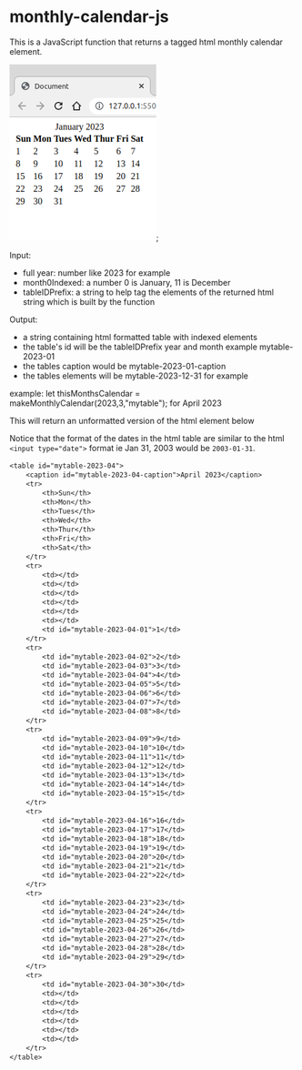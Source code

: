 # monthly-calendar-js
This is a JavaScript function that returns a tagged html monthly calendar element.

![alt text](screenshot.png "Title");


Input:

  * full year: number like 2023 for example
  * month0Indexed: a number 0 is January, 11 is December
  * tableIDPrefix: a string to help tag the elements of the returned html string which is built by the function

Output:
  * a string containing html formatted table with indexed elements
  * the table's id will be the tableIDPrefix year and month example mytable-2023-01
  * the tables caption would be mytable-2023-01-caption
  * the tables elements will be mytable-2023-12-31 for example
  
  example:
  let thisMonthsCalendar = makeMonthlyCalendar(2023,3,"mytable"); for April 2023

  This will return an unformatted version of the html element below
  
  Notice that the format of the dates in the html table are similar to the html `<input type="date">` format
  ie Jan 31, 2003 would be `2003-01-31`. 

```  
<table id="mytable-2023-04">
    <caption id="mytable-2023-04-caption">April 2023</caption>
    <tr>
        <th>Sun</th>
        <th>Mon</th>
        <th>Tues</th>
        <th>Wed</th>
        <th>Thur</th>
        <th>Fri</th>
        <th>Sat</th>
    </tr>
    <tr>
        <td></td>
        <td></td>
        <td></td>
        <td></td>
        <td></td>
        <td></td>
        <td id="mytable-2023-04-01">1</td>
    </tr>
    <tr>
        <td id="mytable-2023-04-02">2</td>
        <td id="mytable-2023-04-03">3</td>
        <td id="mytable-2023-04-04">4</td>
        <td id="mytable-2023-04-05">5</td>
        <td id="mytable-2023-04-06">6</td>
        <td id="mytable-2023-04-07">7</td>
        <td id="mytable-2023-04-08">8</td>
    </tr>
    <tr>
        <td id="mytable-2023-04-09">9</td>
        <td id="mytable-2023-04-10">10</td>
        <td id="mytable-2023-04-11">11</td>
        <td id="mytable-2023-04-12">12</td>
        <td id="mytable-2023-04-13">13</td>
        <td id="mytable-2023-04-14">14</td>
        <td id="mytable-2023-04-15">15</td>
    </tr>
    <tr>
        <td id="mytable-2023-04-16">16</td>
        <td id="mytable-2023-04-17">17</td>
        <td id="mytable-2023-04-18">18</td>
        <td id="mytable-2023-04-19">19</td>
        <td id="mytable-2023-04-20">20</td>
        <td id="mytable-2023-04-21">21</td>
        <td id="mytable-2023-04-22">22</td>
    </tr>
    <tr>
        <td id="mytable-2023-04-23">23</td>
        <td id="mytable-2023-04-24">24</td>
        <td id="mytable-2023-04-25">25</td>
        <td id="mytable-2023-04-26">26</td>
        <td id="mytable-2023-04-27">27</td>
        <td id="mytable-2023-04-28">28</td>
        <td id="mytable-2023-04-29">29</td>
    </tr>
    <tr>
        <td id="mytable-2023-04-30">30</td>
        <td></td>
        <td></td>
        <td></td>
        <td></td>
        <td></td>
        <td></td>
    </tr>
</table>
```
